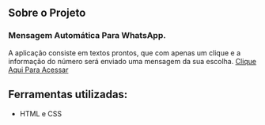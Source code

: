 ## Sobre o Projeto

<h3>Mensagem Automática Para WhatsApp.</h3>

A aplicação consiste em textos prontos, que com apenas um clique e a informação do número será enviado uma mensagem da sua escolha.
<a href=" https://arthurcesar27.github.io/whatsapp-automatic-message/ ">Clique Aqui Para Acessar</a>

<h2>Ferramentas utilizadas:</h2>
<ul>
<li>HTML e CSS</li> 
</ul>
<br>
